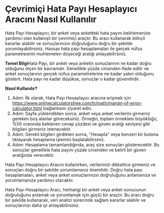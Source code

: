 Çevrimiçi Hata Payı Hesaplayıcı Aracını Nasıl Kullanılır
========================================================

Hata Payı Hesaplayıcı, bir anket veya anketteki hata payını belirlemenize yardımcı olan kullanışlı bir çevrimiçi araçtır. Bu aracı kullanarak bilinçli kararlar alabilir ve sonuçlarınızın doğruluğunu doğru bir şekilde yorumlayabilirsiniz. Hassas hata payı hesaplamaları ile gerçek nüfus parametresinin muhtemelen düşeceği aralığı anlayabilirsiniz.

**Temel Bilgi**Hata Payı, bir anket veya anketin sonuçlarının ne kadar doğru olduğunu ölçen bir kavramdır. Genellikle yüzde cinsinden ifade edilir ve anket sonuçlarının gerçek nüfus parametrelerine ne kadar yakın olduğunu gösterir. Hata payı ne kadar düşükse, sonuçlar o kadar güvenilirdir.

**Nasıl Kullanılır?**

1. Adım: İlk olarak, Hata Payı Hesaplayıcı aracına erişmek için <https://www.onlinecalculatorsfree.com/tr/math/margin-of-error-calculator.html> bağlantısını ziyaret edin.
2. Adım: Sayfa yüklendikten sonra, anket veya anket verilerini girmeniz gereken boş alanlar göreceksiniz. Örneğin, toplam örneklem büyüklüğü, %50 oranında beklenen cevap yüzdesi ve güven aralığı seviyesi gibi bilgileri girmeniz istenecektir.
3. Adım: Gerekli bilgileri girdikten sonra, "Hesapla" veya benzeri bir butona tıklayarak hesaplama işlemini başlatabilirsiniz.
4. Adım: Hesaplama tamamlandığında, araç size sonuçları gösterecektir. Bu sonuçlar genellikle hata payını yüzde cinsinden ve belirli bir güven aralığında verecektir.

Hata Payı Hesaplayıcı Aracını kullanırken, verilerinizi dikkatlice girmeniz ve sonuçları doğru bir şekilde yorumlamanız önemlidir. Doğru hata payı hesaplamaları, anket veya anket sonuçlarınızın doğruluğunu anlamanıza ve yorumlamanıza yardımcı olacaktır.

Hata Payı Hesaplayıcı Aracı, herhangi bir anket veya anket sonucunun doğruluğunu anlamak ve yorumlamak için güçlü bir araçtır. Bu aracı doğru bir şekilde kullanarak, veri analizi sürecinde sağlam kararlar alabilir ve sonuçlarınızı daha iyi anlayabilirsiniz.